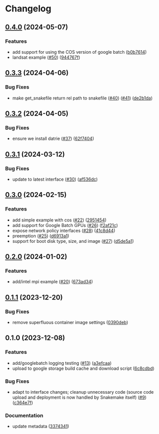 # Changelog

## [0.4.0](https://github.com/snakemake/snakemake-executor-plugin-googlebatch/compare/v0.3.3...v0.4.0) (2024-05-07)


### Features

* add support for using the COS version of google batch ([b0b7614](https://github.com/snakemake/snakemake-executor-plugin-googlebatch/commit/b0b7614e37a05f45cce2861b53fa417bbfed59b8))
* landsat example ([#50](https://github.com/snakemake/snakemake-executor-plugin-googlebatch/issues/50)) ([944767f](https://github.com/snakemake/snakemake-executor-plugin-googlebatch/commit/944767f7d80b56f37e3982d9dace6d97de46f718))

## [0.3.3](https://github.com/snakemake/snakemake-executor-plugin-googlebatch/compare/v0.3.2...v0.3.3) (2024-04-06)


### Bug Fixes

* make get_snakefile return rel path to snakefile ([#40](https://github.com/snakemake/snakemake-executor-plugin-googlebatch/issues/40)) ([#41](https://github.com/snakemake/snakemake-executor-plugin-googlebatch/issues/41)) ([de2b1da](https://github.com/snakemake/snakemake-executor-plugin-googlebatch/commit/de2b1da1e303a21824408ceea0e316c42e4d1a86))

## [0.3.2](https://github.com/snakemake/snakemake-executor-plugin-googlebatch/compare/v0.3.1...v0.3.2) (2024-04-05)


### Bug Fixes

* ensure we install datrie ([#37](https://github.com/snakemake/snakemake-executor-plugin-googlebatch/issues/37)) ([62f7404](https://github.com/snakemake/snakemake-executor-plugin-googlebatch/commit/62f740452ad2a607762040e5e315360f7917a6c6))

## [0.3.1](https://github.com/snakemake/snakemake-executor-plugin-googlebatch/compare/v0.3.0...v0.3.1) (2024-03-12)


### Bug Fixes

* update to latest interface ([#30](https://github.com/snakemake/snakemake-executor-plugin-googlebatch/issues/30)) ([af536dc](https://github.com/snakemake/snakemake-executor-plugin-googlebatch/commit/af536dc744fddccd6da5221bef1539c4d6fc173d))

## [0.3.0](https://github.com/snakemake/snakemake-executor-plugin-googlebatch/compare/v0.2.0...v0.3.0) (2024-02-15)


### Features

* add simple example with cos ([#22](https://github.com/snakemake/snakemake-executor-plugin-googlebatch/issues/22)) ([2951454](https://github.com/snakemake/snakemake-executor-plugin-googlebatch/commit/2951454defef65a24396a16f7b9c4103e4156571))
* add support for Google Batch GPUs ([#26](https://github.com/snakemake/snakemake-executor-plugin-googlebatch/issues/26)) ([f2af21c](https://github.com/snakemake/snakemake-executor-plugin-googlebatch/commit/f2af21c6804d5c687d2bc9443497c98fb60641bc))
* expose network policy interfaces ([#28](https://github.com/snakemake/snakemake-executor-plugin-googlebatch/issues/28)) ([41c8d44](https://github.com/snakemake/snakemake-executor-plugin-googlebatch/commit/41c8d447502d5bba485b14ebe1eab1f2bf6b50dd))
* preemption ([#25](https://github.com/snakemake/snakemake-executor-plugin-googlebatch/issues/25)) ([d6913a1](https://github.com/snakemake/snakemake-executor-plugin-googlebatch/commit/d6913a13b59f94b4f7c590dfe8c446c535f5c883))
* support for boot disk type, size, and image ([#27](https://github.com/snakemake/snakemake-executor-plugin-googlebatch/issues/27)) ([d5de5a1](https://github.com/snakemake/snakemake-executor-plugin-googlebatch/commit/d5de5a136a63686e8c41077a6cd4aa96816f4a93))

## [0.2.0](https://github.com/snakemake/snakemake-executor-plugin-googlebatch/compare/v0.1.1...v0.2.0) (2024-01-02)


### Features

* add/intel mpi example ([#20](https://github.com/snakemake/snakemake-executor-plugin-googlebatch/issues/20)) ([673ad34](https://github.com/snakemake/snakemake-executor-plugin-googlebatch/commit/673ad345fb6590696dc3bb3d88c6873abde068ef))

## [0.1.1](https://github.com/snakemake/snakemake-executor-plugin-googlebatch/compare/v0.1.0...v0.1.1) (2023-12-20)


### Bug Fixes

* remove superfluous container image settings ([0390deb](https://github.com/snakemake/snakemake-executor-plugin-googlebatch/commit/0390deb3a1995587dab611629ffedac716b87566))

## 0.1.0 (2023-12-08)


### Features

* add/googlebatch logging testing ([#13](https://github.com/snakemake/snakemake-executor-plugin-googlebatch/issues/13)) ([a3efcaa](https://github.com/snakemake/snakemake-executor-plugin-googlebatch/commit/a3efcaa991769f905e2c9bb8195481528d10d3c8))
* upload to google storage build cache and download script ([6c8cdbd](https://github.com/snakemake/snakemake-executor-plugin-googlebatch/commit/6c8cdbd7e84e244aeff199bbf8542d2f2633fe38))


### Bug Fixes

* adapt to interface changes; cleanup unnecessary code (source code upload and deployment is now handled by Snakemake itself) ([#9](https://github.com/snakemake/snakemake-executor-plugin-googlebatch/issues/9)) ([c364e7f](https://github.com/snakemake/snakemake-executor-plugin-googlebatch/commit/c364e7f97f78233dab6bedb4469e1c94d4e7cdcc))


### Documentation

* update metadata ([3374341](https://github.com/snakemake/snakemake-executor-plugin-googlebatch/commit/33743410cf8ca84ba8d3dc166c0ad3afdc769959))
